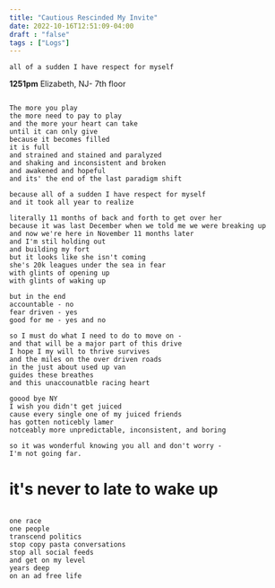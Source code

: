 ```yaml
---
title: "Cautious Rescinded My Invite"
date: 2022-10-16T12:51:09-04:00
draft : "false"
tags : ["Logs"]
---
```


```
all of a sudden I have respect for myself 
```

<!--more-->


**1251pm** Elizabeth, NJ- 7th floor 

```

The more you play 
the more need to pay to play 
and the more your heart can take 
until it can only give 
because it becomes filled 
it is full 
and strained and stained and paralyzed
and shaking and inconsistent and broken 
and awakened and hopeful
and its' the end of the last paradigm shift

because all of a sudden I have respect for myself 
and it took all year to realize 

literally 11 months of back and forth to get over her 
because it was last December when we told me we were breaking up 
and now we're here in November 11 months later
and I'm stil holding out 
and building my fort 
but it looks like she isn't coming 
she's 20k leagues under the sea in fear 
with glints of opening up 
with glints of waking up 

but in the end
accountable - no 
fear driven - yes 
good for me - yes and no 

so I must do what I need to do to move on - 
and that will be a major part of this drive 
I hope I my will to thrive survives 
and the miles on the over driven roads 
in the just about used up van 
guides these breathes 
and this unaccounatble racing heart 

goood bye NY 
I wish you didn't get juiced 
cause every single one of my juiced friends 
has gotten noticebly lamer 
notceably more unpredictable, inconsistent, and boring 

so it was wonderful knowing you all and don't worry - 
I'm not going far. 

```


# it's never to late to wake up

```

one race 
one people 
transcend politics
stop copy pasta conversations
stop all social feeds
and get on my level 
years deep 
on an ad free life 


``` 

<!--

| Dailies        | Questions           | Answers  |
| ------------- |:-------------:| -----:|
| Read()      | *What did you read?* | X |
| Write()      | *What did you write?*      |   X |
| Create() | *What did you make?*      |    X |
| Exercise() | *Dance workout (or otherwise?)*      |    X |
| Audio() | *You recorded what:*      |    X |
 | Video() | *You filmed what:*      |    X |
| Finish() | *You bounced what track:*      |    X |
| Live() | *You sang what live:*      |    X |
| Finish2() | *You made what visuals*      |    X |
| Phone() | *You called who:*      |    X |
| Share() | *Uploaded what to archive:*      |    X |
| PBD() | *You did what for PBD?*      |    X |
| Web() | *You did what to POLIW.AT?*      |    X |
| PBQ() | *You asked what question?*      |    X |
| PBS() | *You learned what story?*      |    X |
| FBR() | *Federal Beat Reserve*      |    X |
| FA() | *Freestylers Anonymous*      |    X |
| SiSo() | *SING SONG*      |    X |
| PBA() | *Pale Blue Archive*      |    X |
| PBD() | *Pale Blue Dawt*      |    X |
| Love&Legacy() | *You did what for friends/fam?*      |    X |
| God() | *You're grateful for what?*      |    X |
<sub>v1.0</sub>

 -->
